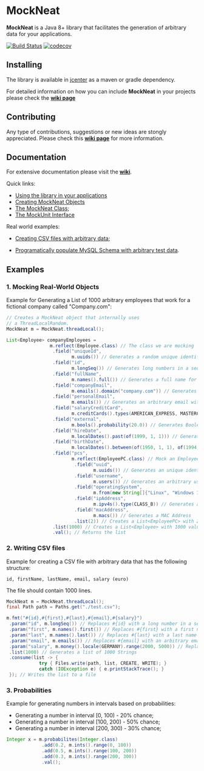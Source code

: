 # MockNeat 

**MockNeat** is a Java 8+ library that facilitates the generation of arbitrary data for your applications.

[![Build Status](https://travis-ci.org/nomemory/mockneat.svg?branch=master)](https://travis-ci.org/nomemory/mockneat.svg?branch=master) [![codecov](https://codecov.io/gh/nomemory/mockneat/branch/master/graph/badge.svg)](https://codecov.io/gh/nomemory/mockneat)

## Installing

The library is available in [jcenter](https://bintray.com/nomemory/maven/mockneat) as a maven or gradle dependency.

For detailed information on how you can include **MockNeat** in your projects please check the **[wiki page](https://github.com/nomemory/mockneat/wiki/Installing)** 

## Contributing

Any type of contributions, suggestions or new ideas are stongly appreciated. Please check this **[wiki page](https://github.com/nomemory/mockneat/wiki/Contributing)** for more information.

## Documentation 

For extensive documentation please visit the **[wiki](https://github.com/nomemory/mockneat/wiki)**. 

Quick links: 

- [Using the library in your applications](https://github.com/nomemory/mockneat/wiki/Installing)
- [Creating MockNeat Objects](https://github.com/nomemory/mockneat/wiki/Creating--a-MockNeat-object)
- [The MockNeat Class](https://github.com/nomemory/mockneat/wiki/MockNeat);
- [The MockUnit Interface](https://github.com/nomemory/mockneat/wiki/MockUnits)

Real world examples:

- [Creating CSV files with arbitrary data](https://github.com/nomemory/mockneat/wiki/Creating-CSV-files-with-arbitrary-data);

- [Programatically populate MySQL Schema with arbitrary test data](https://github.com/nomemory/mockneat/wiki/Programatically-populate-MySQL-Schema-with-arbitrary-test-data).

## Examples

### 1. Mocking Real-World Objects

Example for Generating a List<Employee> of 1000 arbitrary employees that work for a fictional company called "Company.com":

```java
// Creates a MockNeat object that internally uses
// a ThreadLocalRandom.
MockNeat m = MockNeat.threadLocal();

List<Employee> companyEmployees =
                m.reflect(Employee.class) // The class we are mocking
                 .field("uniqueId",
                        m.uuids()) // Generates a random unique identifier
                 .field("id",
                        m.longSeq()) // Generates long numbers in a sequence
                 .field("fullName",
                        m.names().full()) // Generates a full name for the employer
                 .field("companyEmail",
                        m.emails().domain("company.com")) // Generates a company email with a given domain
                 .field("personalEmail",
                        m.emails()) // Generates an arbitrary email without domain constraints
                 .field("salaryCreditCard",
                        m.creditCards().types(AMERICAN_EXPRESS, MASTERCARD)) // Generate credit card numbers of 'types'
                 .field("external",
                        m.bools().probability(20.0)) // Generates Boolean values with 20% probability of obtaining True
                 .field("hireDate",
                        m.localDates().past(of(1999, 1, 1))) // Generatest a date in the past, but greater than 01.01.1987
                 .field("birthDate",
                        m.localDates().between(of(1950, 1, 1), of(1994, 1, 1))) // Generates a data in the given range
                 .field("pcs",
                        m.reflect(EmployeePC.class) // Mock an EmployeePC object
                         .field("uuid",
                                m.uuids()) // Generates an unique identifier
                         .field("username",
                                m.users()) // Generates an arbitrary username
                         .field("operatingSystem",
                                m.from(new String[]{"Linux", "Windows 10", "Windows 8"})) // Randomly selects an OS from the given List
                         .field("ipAddress",
                                m.ipv4s().type(CLASS_B)) // Generates a CLASS B IPv4 Address
                         .field("macAddress",
                                m.macs()) // Generates a MAC Address
                         .list(2)) // Creates a List<EmployeePC> with 2 values
                 .list(1000) // Creates a List<Employee> with 1000 values
                 .val(); // Returns the list
```

### 2. Writing CSV files

Example for creating a CSV file with arbitrary data that has the following structure:

`id, firstName, lastName, email, salary (euro)`

The file should contain 1000 lines.

```java
MockNeat m = MockNeat.threadLocal();
final Path path = Paths.get("./test.csv");

m.fmt("#{id},#{first},#{last},#{email},#{salary}")
 .param("id", m.longSeq()) // Replaces #{id} with a long number in a sequence
 .param("first", m.names().first()) // Replaces #{first} with a first name 
 .param("last", m.names().last()) // Replaces #{last} with a last name
 .param("email", m.emails()) // Replaces #{email} with an arbitrary email 
 .param("salary", m.money().locale(GERMANY).range(2000, 5000)) // Replace #{salary} with a sum of money (EUR) in the given range
 .list(1000) // Generates a list of 1000 Strings 
 .consume(list -> { 
            try { Files.write(path, list, CREATE, WRITE); }
            catch (IOException e) { e.printStackTrace(); }
 }); // Writes the list to a file
```

### 3. Probabilities

Example for generating numbers in intervals based on probabilities: 
- Generating a number in interval [0, 100) - 20% chance;
- Generating a number in interval [100, 200) - 50% chance;
- Generating a number in interval [200, 300) - 30% chance;

```java
Integer x = m.probabilites(Integer.class)
             .add(0.2, m.ints().range(0, 100))
             .add(0.5, m.ints().range(100, 200))
             .add(0.3, m.ints().range(200, 300))
             .val();
```

